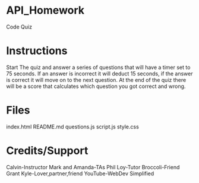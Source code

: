 # API_Homework
Code Quiz


# Instructions
Start The quiz and answer a series of questions that will have a timer 
set to 75 seconds. If an answer is incorrect it will deduct 15 seconds, 
if the answer is correct it will move on to the next question. 
At the end of the quiz there will 
be a score that calculates which question you got correct and wrong.

# Files 
index.html
README.md
questions.js
script.js
style.css

# Credits/Support
Calvin-Instructor
Mark and Amanda-TAs
Phil Loy-Tutor
Broccoli-Friend
Grant Kyle-Lover,partner,friend
YouTube-WebDev Simplified





